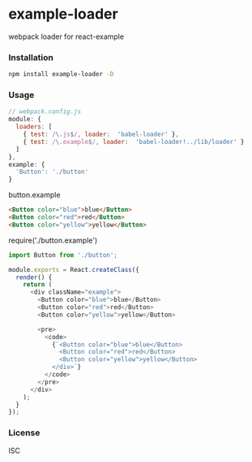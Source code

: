 # example-loader

webpack loader for react-example

### Installation
``` sh
npm install example-loader -D
```

### Usage
``` javascript
// webpack.config.js
module: {
  loaders: [
    { test: /\.js$/, loader:  'babel-loader' },
    { test: /\.example$/, loader:  'babel-loader!../lib/loader' }
  ]
},
example: {
  'Button': './button'
}
```


button.example
``` html
<Button color="blue">blue</Button>
<Button color="red">red</Button>
<Button color="yellow">yellow</Button>
```

require('./button.example')
``` javascript
import Button from './button';

module.exports = React.createClass({
  render() {
    return (
      <div className="example">
        <Button color="blue">blue</Button>
        <Button color="red">red</Button>
        <Button color="yellow">yellow</Button>

        <pre>
          <code>
            {`<Button color="blue">blue</Button>
              <Button color="red">red</Button>
              <Button color="yellow">yellow</Button>
            </div>`}
          </code>
        </pre>
      </div>
    );
  }
});
```

### License
ISC
